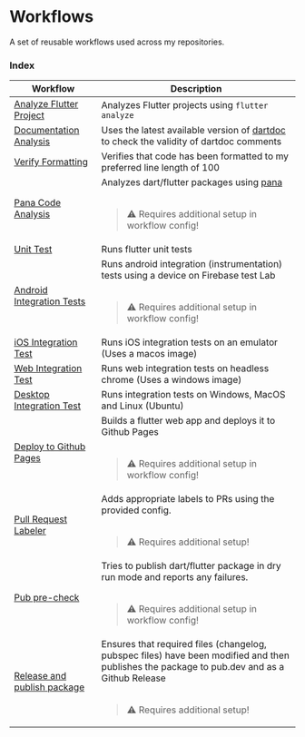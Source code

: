 # Workflows

A set of reusable workflows used across my repositories.

### Index

| Workflow | Description |
|--|--|
| [Analyze Flutter Project][analyze_flutter_project.yml] | Analyzes Flutter projects using `flutter analyze` |
| [Documentation Analysis][dartdoc.yml] | Uses the latest available version of [dartdoc][dartdoc] to check the validity of dartdoc comments |
| [Verify Formatting][verify_dart_formatting.yml] | Verifies that code has been formatted to my preferred line length of 100 |
| [Pana Code Analysis][pana_code_analysis.yml] | Analyzes dart/flutter packages using [pana][pana] <br><br> <blockquote> ⚠️ Requires additional setup in workflow config! </blockquote> |
| [Unit Test][flutter_unit_test.yml] | Runs flutter unit tests |
| [Android Integration Tests][flutter_android_integration_test.yml] | Runs android integration (instrumentation) tests using a device on Firebase test Lab <br><br> <blockquote> ⚠️ Requires additional setup in workflow config! </blockquote> |
| [iOS Integration Test][flutter_ios_integration_test.yml] | Runs iOS integration tests on an emulator (Uses a macos image) |
| [Web Integration Test][flutter_web_integration_test.yml] | Runs web integration tests on headless chrome (Uses a windows image) |
| [Desktop Integration Test][flutter_desktop_integration_test.yml] | Runs integration tests on Windows, MacOS and Linux (Ubuntu) |
| [Deploy to Github Pages][flutter_gh_pages_deploy.yml] | Builds a flutter web app and deploys it to Github Pages <br><br> <blockquote> ⚠️ Requires additional setup in workflow config! </blockquote> |
| [Pull Request Labeler][pr_labeler.yml] | Adds appropriate labels to PRs using the provided config. <br><br> <blockquote> ⚠️ Requires additional setup! </blockquote> |
| [Pub pre-check][pub_pre_check.yml] | Tries to publish dart/flutter package in dry run mode and reports any failures. <br><br> <blockquote> ⚠️ Requires additional setup in workflow config! </blockquote> |
| [Release and publish package][pub_release.yml] | Ensures that required files (changelog, pubspec files) have been modified and then publishes the package to pub.dev and as a Github Release <br><br> <blockquote> ⚠️ Requires additional setup! </blockquote> |


[analyze_flutter_project.yml]: .github/workflows/analyze_flutter_project.yml
[dartdoc.yml]: .github/workflows/dartdoc.yml
[flutter_android_integration_test.yml]: .github/workflows/flutter_android_integration_test.yml
[flutter_desktop_integration_test.yml]: .github/workflows/flutter_desktop_integration_test.yml
[flutter_gh_pages_deploy.yml]: .github/workflows/flutter_gh_pages_deploy.yml
[flutter_ios_integration_test.yml]: .github/workflows/flutter_ios_integration_test.yml
[flutter_unit_test.yml]: .github/workflows/flutter_unit_test.yml
[flutter_web_integration_test.yml]: .github/workflows/flutter_web_integration_test.yml
[pana_code_analysis.yml]: .github/workflows/pana_code_analysis.yml
[pr_labeler.yml]: .github/workflows/pr_labeler.yml
[pub_pre_check.yml]: .github/workflows/pub_pre_check.yml
[pub_release.yml]: .github/workflows/pub_release.yml
[verify_dart_formatting.yml]: .github/workflows/verify_dart_formatting.yml

[dartdoc]: https://pub.dev/packages/dartdoc
[pana]: https://pub.dev/packages/pana
